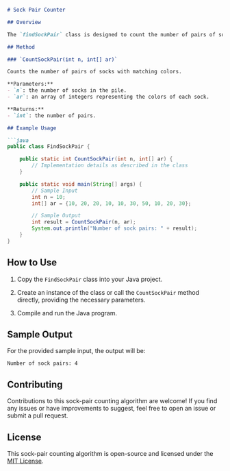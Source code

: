 

```markdown
# Sock Pair Counter

## Overview

The `findSockPair` class is designed to count the number of pairs of socks with matching colors. Given an array of integers representing the color of each sock, the `CountSockPair` method calculates the total number of pairs.

## Method

### `CountSockPair(int n, int[] ar)`

Counts the number of pairs of socks with matching colors.

**Parameters:**
- `n`: the number of socks in the pile.
- `ar`: an array of integers representing the colors of each sock.

**Returns:**
- `int`: the number of pairs.

## Example Usage

```java
public class FindSockPair {

    public static int CountSockPair(int n, int[] ar) {
        // Implementation details as described in the class
    }

    public static void main(String[] args) {
        // Sample Input
        int n = 10;
        int[] ar = {10, 20, 20, 10, 10, 30, 50, 10, 20, 30};

        // Sample Output
        int result = CountSockPair(n, ar);
        System.out.println("Number of sock pairs: " + result);
    }
}
```

## How to Use

1. Copy the `FindSockPair` class into your Java project.

2. Create an instance of the class or call the `CountSockPair` method directly, providing the necessary parameters.

3. Compile and run the Java program.

## Sample Output

For the provided sample input, the output will be:

```
Number of sock pairs: 4
```

## Contributing

Contributions to this sock-pair counting algorithm are welcome! If you find any issues or have improvements to suggest, feel free to open an issue or submit a pull request.

## License

This sock-pair counting algorithm is open-source and licensed under the [MIT License](LICENSE).
```

